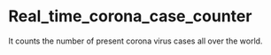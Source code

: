 # Real_time_corona_case_counter

It counts the number of present corona virus cases all over the world.
